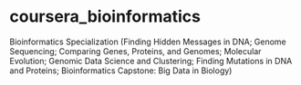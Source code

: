 # coursera_bioinformatics
Bioinformatics Specialization (Finding Hidden Messages in DNA; Genome Sequencing; Comparing Genes, Proteins, and Genomes; Molecular Evolution; Genomic Data Science and Clustering; Finding Mutations in DNA and Proteins; Bioinformatics Capstone: Big Data in Biology)
